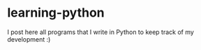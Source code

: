 # learning-python
I post here all programs that I write in Python to keep track of my development :)
